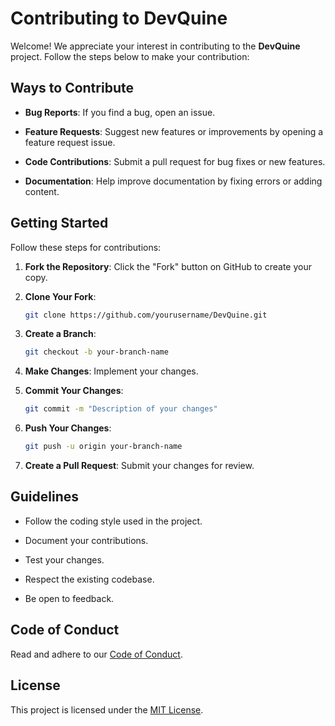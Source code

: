 # Contributing to DevQuine

Welcome! We appreciate your interest in contributing to the **DevQuine** project. Follow the steps below to make your contribution:

## Ways to Contribute

- **Bug Reports**: If you find a bug, open an issue.

- **Feature Requests**: Suggest new features or improvements by opening a feature request issue.

- **Code Contributions**: Submit a pull request for bug fixes or new features.

- **Documentation**: Help improve documentation by fixing errors or adding content.

## Getting Started

Follow these steps for contributions:

1. **Fork the Repository**: Click the "Fork" button on GitHub to create your copy.

2. **Clone Your Fork**:

    ```bash
    git clone https://github.com/yourusername/DevQuine.git
    ```

3. **Create a Branch**:

    ```bash
    git checkout -b your-branch-name
    ```

4. **Make Changes**: Implement your changes.

5. **Commit Your Changes**:

    ```bash
    git commit -m "Description of your changes"
    ```

6. **Push Your Changes**:

    ```bash
    git push -u origin your-branch-name
    ```

7. **Create a Pull Request**: Submit your changes for review.

## Guidelines

- Follow the coding style used in the project.

- Document your contributions.

- Test your changes.

- Respect the existing codebase.

- Be open to feedback.

## Code of Conduct

Read and adhere to our [Code of Conduct](./CODE_OF_CONDUCT.md).

## License

This project is licensed under the [MIT License](./LICENSE).
